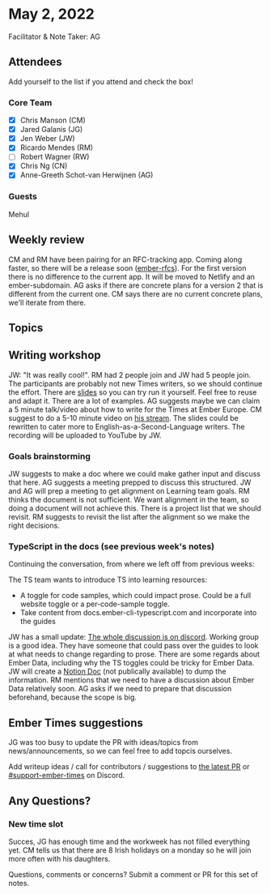 # May 2, 2022

Facilitator & Note Taker: AG

## Attendees

Add yourself to the list if you attend and check the box!

### Core Team

- [x] Chris Manson (CM)
- [x] Jared Galanis (JG)
- [x] Jen Weber (JW)
- [x] Ricardo Mendes (RM)
- [ ] Robert Wagner (RW)
- [x] Chris Ng (CN)
- [x] Anne-Greeth Schot-van Herwijnen (AG)

### Guests
Mehul

## Weekly review
CM and RM have been pairing for an RFC-tracking app. Coming along faster, so there will be a release soon ([ember-rfcs](https://ember-rfcs.netlify.app/id/0617-rfc-stages)). For the first version there is no difference to the current app. It will be moved to Netlify and an ember-subdomain. AG asks if there are concrete plans for a version 2 that is different from the current one. CM says there are no current concrete plans, we'll iterate from there.
## Topics

## Writing workshop
JW: "It was really cool!". RM had 2 people join and JW had 5 people join. The participants are probably not new Times writers, so we should continue the effort. There are [slides](https://docs.google.com/presentation/d/1oytseexIiUb3kHPBcMQpaAR2PkHlKBL_c6z3MNK4298/edit?usp=sharing) so you can try run it yourself. Feel free to reuse and adapt it. There are a lot of examples. AG suggests maybe we can claim a 5 minute talk/video about how to write for the Times at Ember Europe. CM suggest to do a 5-10 minute video on [his stream](https://www.twitch.tv/real_ate). The slides could be rewritten to cater more to English-as-a-Second-Language writers. The recording will be uploaded to YouTube by JW.

### Goals brainstorming
JW suggests to make a doc where we could make gather input and discuss that here. AG suggests a meeting prepped to discuss this structured. JW and AG will prep a meeting to get alignment on Learning team goals. RM thinks the document is not sufficient. We want alignment in the team, so doing a document will not achieve this. There is a project list that we should revisit. RM suggests to revisit the list after the alignment so we make the right decisions.

### TypeScript in the docs (see previous week's notes)
Continuing the conversation, from where we left off from previous weeks:

The TS team wants to introduce TS into learning resources:

- A toggle for code samples, which could impact prose. Could be a
full website toggle or a per-code-sample toggle.
- Take content from docs.ember-cli-typescript.com and incorporate into the
guides

JW has a small update: [The whole discussion is on discord](https://discord.com/channels/480462759797063690/786312479620726804/966840311672352838). Working group is a good idea. They have someone that could pass over the guides to look at what needs to change regarding to prose. There are some regards about Ember Data, including why the TS toggles could be tricky for Ember Data. JW will create a [Notion Doc](https://www.notion.so/emberteam/TypeScript-for-Ember-Guides-API-docs-448bd920db20495bb7ec0a568de107e4) (not publically available) to dump the information. RM mentions that we need to have a discussion about Ember Data relatively soon. AG asks if we need to prepare that discussion beforehand, because the scope is big.

## Ember Times suggestions

JG was too busy to update the PR with ideas/topics from news/announcements, so we can feel free to add topcis ourselves.

Add writeup ideas / call for contributors / suggestions to [the latest PR](https://github.com/ember-learn/ember-blog/pulls?q=is%3Aopen+is%3Apr+label%3A%22%F0%9F%97%9E+embertimes%22%20or%20#support-ember-times) or [#support-ember-times](https://discordapp.com/channels/480462759797063690/485450546887786506) on Discord.

## Any Questions?

### New time slot
Succes, JG has enough time and the workweek has not filled everything yet. CM tells us that there are 8 Irish holidays on a monday so he will join more often with his daughters.

Questions, comments or concerns? Submit a comment or PR for this set of notes.
